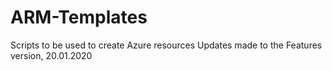 # ARM-Templates
Scripts to be used to create Azure resources
Updates made to the Features version, 20.01.2020
